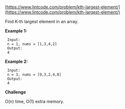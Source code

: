 [https://www.lintcode.com/problem/kth-largest-element/](https://www.lintcode.com/problem/kth-largest-element/)

Find K-th largest element in an array.

**Example 1:**
```
 Input:
 n = 1, nums = [1,3,4,2]
 Output:
 4
```

**Example 2:**
```
 Input:
 n = 3, nums = [9,3,2,4,8]
 Output:
 4
```

**Challenge**

O(n) time, O(1) extra memory.


